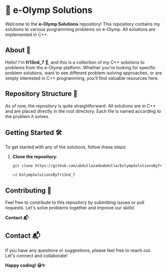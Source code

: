 # 🌟 e-Olymp Solutions
Welcome to the **e-Olymp Solutions** repository! This repository contains my solutions to various programming problems on e-Olymp. All solutions are implemented in C++.
## About 🚀
Hello! I'm **fr13nd_7** 👋, and this is a collection of my C++ solutions to problems from the e-Olymp platform. Whether you're looking for specific problem solutions, want to see different problem-solving approaches, or are simply interested in C++ programming, you'll find valuable resources here.
## Repository Structure 📁
As of now, the repository is quite straightforward. All solutions are in C++ and are placed directly in the root directory. Each file is named according to the problem it solves.
## Getting Started 🛠️
To get started with any of the solutions, follow these steps:
1. **Clone the repository**:
   ```sh
   git clone https://github.com/abdullazadeabdulla/EolympSolutionsByfr13nd_7.git
   ```
   ```sh
   cd EolympSolutionsByfr13nd_7
   ```
## **Contributing** 🤝
Feel free to contribute to this repository by submitting issues or pull requests. Let's solve problems together and improve our skills!

**Contact 📬**
## Contact 📬
If you have any questions or suggestions, please feel free to reach out. Let's connect and collaborate!

**Happy coding! 😃✨**
